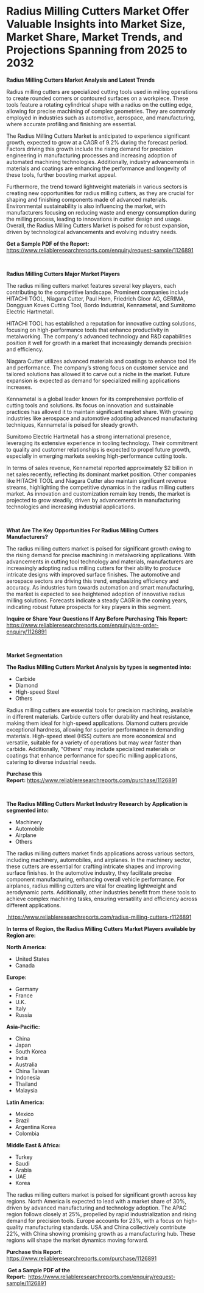 <p><h1>Radius Milling Cutters Market Offer Valuable Insights into Market Size, Market Share, Market Trends, and Projections Spanning from 2025 to 2032</h1></p><p><strong>Radius Milling Cutters Market Analysis and Latest Trends</strong></p>
<p><p>Radius milling cutters are specialized cutting tools used in milling operations to create rounded corners or contoured surfaces on a workpiece. These tools feature a rotating cylindrical shape with a radius on the cutting edge, allowing for precise machining of complex geometries. They are commonly employed in industries such as automotive, aerospace, and manufacturing, where accurate profiling and finishing are essential.</p><p>The Radius Milling Cutters Market is anticipated to experience significant growth, expected to grow at a CAGR of 9.2% during the forecast period. Factors driving this growth include the rising demand for precision engineering in manufacturing processes and increasing adoption of automated machining technologies. Additionally, industry advancements in materials and coatings are enhancing the performance and longevity of these tools, further boosting market appeal.</p><p>Furthermore, the trend toward lightweight materials in various sectors is creating new opportunities for radius milling cutters, as they are crucial for shaping and finishing components made of advanced materials. Environmental sustainability is also influencing the market, with manufacturers focusing on reducing waste and energy consumption during the milling process, leading to innovations in cutter design and usage. Overall, the Radius Milling Cutters Market is poised for robust expansion, driven by technological advancements and evolving industry needs.</p></p>
<p><strong>Get a Sample PDF of the Report:&nbsp;</strong> <a href="https://www.reliableresearchreports.com/enquiry/request-sample/1126891?utm_campaign=3132&utm_medium=2&utm_source=Github&utm_content=ia&utm_term=16042025&utm_id=radius-milling-cutters">https://www.reliableresearchreports.com/enquiry/request-sample/1126891</a></p>
<p>&nbsp;</p>
<p><strong>Radius Milling Cutters Major Market Players</strong></p>
<p><p>The radius milling cutters market features several key players, each contributing to the competitive landscape. Prominent companies include HITACHI TOOL, Niagara Cutter, Paul Horn, Friedrich Gloor AG, GERIMA, Dongguan Koves Cutting Tool, Bordo Industrial, Kennametal, and Sumitomo Electric Hartmetall. </p><p>HITACHI TOOL has established a reputation for innovative cutting solutions, focusing on high-performance tools that enhance productivity in metalworking. The company's advanced technology and R&D capabilities position it well for growth in a market that increasingly demands precision and efficiency.</p><p>Niagara Cutter utilizes advanced materials and coatings to enhance tool life and performance. The company’s strong focus on customer service and tailored solutions has allowed it to carve out a niche in the market. Future expansion is expected as demand for specialized milling applications increases.</p><p>Kennametal is a global leader known for its comprehensive portfolio of cutting tools and solutions. Its focus on innovation and sustainable practices has allowed it to maintain significant market share. With growing industries like aerospace and automotive adopting advanced manufacturing techniques, Kennametal is poised for steady growth.</p><p>Sumitomo Electric Hartmetall has a strong international presence, leveraging its extensive experience in tooling technology. Their commitment to quality and customer relationships is expected to propel future growth, especially in emerging markets seeking high-performance cutting tools.</p><p>In terms of sales revenue, Kennametal reported approximately $2 billion in net sales recently, reflecting its dominant market position. Other companies like HITACHI TOOL and Niagara Cutter also maintain significant revenue streams, highlighting the competitive dynamics in the radius milling cutters market. As innovation and customization remain key trends, the market is projected to grow steadily, driven by advancements in manufacturing technologies and increasing industrial applications.</p></p>
<p>&nbsp;</p>
<p><strong>What Are The Key Opportunities For Radius Milling Cutters Manufacturers?</strong></p>
<p><p>The radius milling cutters market is poised for significant growth owing to the rising demand for precise machining in metalworking applications. With advancements in cutting tool technology and materials, manufacturers are increasingly adopting radius milling cutters for their ability to produce intricate designs with improved surface finishes. The automotive and aerospace sectors are driving this trend, emphasizing efficiency and accuracy. As industries turn towards automation and smart manufacturing, the market is expected to see heightened adoption of innovative radius milling solutions. Forecasts indicate a steady CAGR in the coming years, indicating robust future prospects for key players in this segment.</p></p>
<p><strong>Inquire or Share Your Questions If Any Before Purchasing This Report:</strong> <a href="https://www.reliableresearchreports.com/enquiry/pre-order-enquiry/1126891?utm_campaign=3132&utm_medium=2&utm_source=Github&utm_content=ia&utm_term=16042025&utm_id=radius-milling-cutters">https://www.reliableresearchreports.com/enquiry/pre-order-enquiry/1126891</a></p>
<p>&nbsp;</p>
<p><strong>Market Segmentation</strong></p>
<p><strong>The Radius Milling Cutters Market Analysis by types is segmented into:</strong></p>
<p><ul><li>Carbide</li><li>Diamond</li><li>High-speed Steel</li><li>Others</li></ul></p>
<p><p>Radius milling cutters are essential tools for precision machining, available in different materials. Carbide cutters offer durability and heat resistance, making them ideal for high-speed applications. Diamond cutters provide exceptional hardness, allowing for superior performance in demanding materials. High-speed steel (HSS) cutters are more economical and versatile, suitable for a variety of operations but may wear faster than carbide. Additionally, "Others" may include specialized materials or coatings that enhance performance for specific milling applications, catering to diverse industrial needs.</p></p>
<p><strong>Purchase this Report:&nbsp;</strong><a href="https://www.reliableresearchreports.com/purchase/1126891?utm_campaign=3132&utm_medium=2&utm_source=Github&utm_content=ia&utm_term=16042025&utm_id=radius-milling-cutters">https://www.reliableresearchreports.com/purchase/1126891</a></p>
<p>&nbsp;</p>
<p><strong>The Radius Milling Cutters Market Industry Research by Application is segmented into:</strong></p>
<p><ul><li>Machinery</li><li>Automobile</li><li>Airplane</li><li>Others</li></ul></p>
<p><p>The radius milling cutters market finds applications across various sectors, including machinery, automobiles, and airplanes. In the machinery sector, these cutters are essential for crafting intricate shapes and improving surface finishes. In the automotive industry, they facilitate precise component manufacturing, enhancing overall vehicle performance. For airplanes, radius milling cutters are vital for creating lightweight and aerodynamic parts. Additionally, other industries benefit from these tools to achieve complex machining tasks, ensuring versatility and efficiency across different applications.</p></p>
<p><a href="https://www.reliableresearchreports.com/radius-milling-cutters-r1126891?utm_campaign=3132&utm_medium=2&utm_source=Github&utm_content=ia&utm_term=16042025&utm_id=radius-milling-cutters">&nbsp;https://www.reliableresearchreports.com/radius-milling-cutters-r1126891</a></p>
<p><strong>In terms of Region, the Radius Milling Cutters Market Players available by Region are:</strong></p>
<p>
    <p> <strong> North America: </strong>
        <ul>
            <li>United States</li>
            <li>Canada</li>
        </ul>
        </p> 
    <p> <strong> Europe: </strong>
        <ul>
            <li>Germany</li>
            <li>France</li>
            <li>U.K.</li>
            <li>Italy</li>
            <li>Russia</li>
        </ul>
        </p> 
    <p> <strong> Asia-Pacific: </strong>
        <ul>
            <li>China</li>
            <li>Japan</li>
            <li>South Korea</li>
            <li>India</li>
            <li>Australia</li>
            <li>China Taiwan</li>
            <li>Indonesia</li>
            <li>Thailand</li>
            <li>Malaysia</li>
        </ul>
        </p> 
    <p> <strong> Latin America: </strong>
        <ul>
            <li>Mexico</li>
            <li>Brazil</li>
            <li>Argentina Korea</li>
            <li>Colombia</li>
        </ul>
        </p> 
    <p> <strong> Middle East & Africa: </strong>
        <ul>
            <li>Turkey</li>
            <li>Saudi</li>
            <li>Arabia</li>
            <li>UAE</li>
            <li>Korea</li>
        </ul>
    </p>
    </p>
<p><p>The radius milling cutters market is poised for significant growth across key regions. North America is expected to lead with a market share of 30%, driven by advanced manufacturing and technology adoption. The APAC region follows closely at 25%, propelled by rapid industrialization and rising demand for precision tools. Europe accounts for 23%, with a focus on high-quality manufacturing standards. USA and China collectively contribute 22%, with China showing promising growth as a manufacturing hub. These regions will shape the market dynamics moving forward.</p></p>
<p><strong>Purchase this Report: </strong><a href="https://www.reliableresearchreports.com/purchase/1126891?utm_campaign=3132&utm_medium=2&utm_source=Github&utm_content=ia&utm_term=16042025&utm_id=radius-milling-cutters">https://www.reliableresearchreports.com/purchase/1126891</a></p>
<p>&nbsp;<strong>Get a Sample PDF of the Report:&nbsp;&nbsp;</strong><a href="https://www.reliableresearchreports.com/enquiry/request-sample/1126891?utm_campaign=3132&utm_medium=2&utm_source=Github&utm_content=ia&utm_term=16042025&utm_id=radius-milling-cutters">https://www.reliableresearchreports.com/enquiry/request-sample/1126891</a></p>
<p><strong></strong></p>
<p><p></p><p></p><p></p></p>